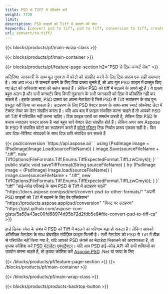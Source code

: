 ```yaml
---
title: PSD से TIFF में परिवर्तन करें
weight: 7730
limit: 
description: PSD फ़ाइलों को Tiff में बदलने की सेवा
keywords: [convert psd to tiff, psd to tiff, conversion to tiff, create tiff from psd, print psd as tiff]
url: convert/to-tiff/
---
```


{{< blocks/products/pf/main-wrap-class >}}

{{< blocks/products/pf/main-container >}}

{{< blocks/products/pf/feature-page-section h2="PSD से टिफ़ कन्वर्ट सेवा" >}}
<p>अतिरिक्त जानकारी के साथ मूल गुणवत्ता में फोटो को संग्रहीत करने के लिए टिफ़ प्रारूप एक सही समाधान है। जब आप PSD से कनवर्ट करने के लिए टिफ़ प्रारूप चुनते हैं, तो आप मूल PSD फ़ाइल में प्रस्तुत किए गए डेटा की अधिकांश मात्रा को सहेज सकते हैं। लेकिन PSD को tiff में बदलने के अपने मुद्दे हैं। ये प्रारूप बहुत अलग हैं और सभी कनवर्टर बिना किसी नुकसान के सभी जानकारी को टिफ़ में परिवर्तित नहीं कर सकते हैं। इसके अलावा, PSD प्रारूप का अपना मेटाडेटा है जिसे PSD से Tiff रूपांतरण के बाद पुन: प्रस्तुत नहीं किया जा सकता है। उदाहरण के लिए PSD वेक्टर प्रारूप के साथ-साथ स्मार्ट ऑब्जेक्ट डेटा में टेक्स्ट लेयर का डेटा संग्रहीत करता है। यदि आप बाद में फ़ाइल संपादित करना चाहते हैं तो आपको PSD को Tiff में परिवर्तित नहीं करना चाहिए। टिफ़ फ़ाइल परतों का समर्थन करती है, लेकिन टिफ़ PSD के बजाय ज्यादातर रास्टर प्रारूप है जहां बहुत सारे वेक्टर डेटा संग्रहीत होते हैं। लेकिन अगर आप Aspose के PSD में संपादित फोटो का रूपांतरण करते हैं <a href="https://products.aspose.app/psd/photo-editor">फोटो एडिटर</a> टिफ़ निर्यात प्रारूप एकदम सही है। फिर आप टिफ़-विशिष्ट संपादकों के साथ टिफ़ छवि संपादित कर सकते हैं</p>
{{< psd/conversion `https://api.aspose.ai/` 
`    using (PsdImage image = (PsdImage)Image.Load(sourceFileName))
    {
        image.Save(sourceFileName + ".tiff", new TiffOptions(FileFormats.Tiff.Enums.TiffExpectedFormat.TiffLzwCmyk));
    }` 
`     public static void saveTiffFormat(String sourceFileName) {
        try (PsdImage image = (PsdImage) Image.load(sourceFileName)) {
            image.save(sourceFileName + ".tiff", new TiffOptions(FileFormats.Tiff.Enums.TiffExpectedFormat.TiffLzwCmyk));
        }
    }` 
	"tiff" 
"हाई-कोड एपीआई के साथ PSD से Tiff में उदाहरण बदलें"  "https://docs.aspose.com/psd/net/convert-psd-to-other-formats/" 
"अपनी PSD फ़ाइलों को Tiff में बदलने के लिए वेब एप्लिकेशन" "https://products.aspose.app/psd/conversion" 
"गिस्ट पर उदाहरण" "https://gist.github.com/aspose-com-gists/5a58a43ac00fd68974d95b72d2fdb5e8#file-convert-psd-to-tiff-cs" >}}
<p>हार्ड डिस्क स्पेस के संबंध में PSD को Tiff में बदलने का परिणाम बड़ा हो सकता है। लेकिन आपको अतिरिक्त मेटाडेटा के साथ दोषरहित संपीड़ित फ़ाइल मिलती है। सभी मेटाडेटा को PSD से Tiff में ठीक से परिवर्तित नहीं किया गया है, यदि आपको PSD लेयर्स का मेटाडेटा निकालने की आवश्यकता है, तो कृपया कोशिश करें <a href="https://products.aspose.app/psd/metadata">PSD मेटाडेटा एक्सट्रैक्टर</a>। यदि आप PSD हाई-कोड API की सभी शक्तियों का उपयोग करना चाहते हैं, तो कृपया कोशिश करें <a href="/psd">Aspose.PSD</a> .Net या जावा के लिए</p>
{{< /blocks/products/pf/feature-page-section >}}
{{< /blocks/products/pf/main-container >}}


{{< /blocks/products/pf/main-wrap-class >}}

{{< blocks/products/products-backtop-button >}}

